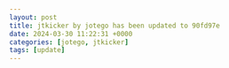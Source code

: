 ```yaml
---
layout: post
title: jtkicker by jotego has been updated to 90fd97e
date: 2024-03-30 11:22:31 +0000
categories: [jotego, jtkicker]
tags: [update]
---
```


